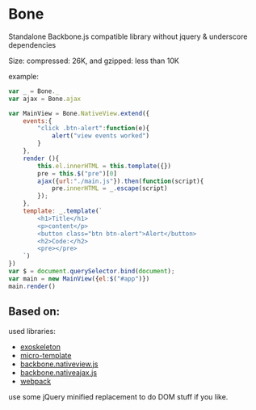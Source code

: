 # Bone
Standalone Backbone.js compatible library without jquery & underscore dependencies

Size: compressed: 26K, and gzipped: less than 10K

example:

```javascript
var _ = Bone._
var ajax = Bone.ajax

var MainView = Bone.NativeView.extend({
    events:{
        "click .btn-alert":function(e){
            alert("view events worked")
        }
    },
    render (){
        this.el.innerHTML = this.template({})
        pre = this.$("pre")[0]
        ajax({url:"./main.js"}).then(function(script){
            pre.innerHTML = _.escape(script)
        });
    },
    template: _.template(`
        <h1>Title</h1>
        <p>content</p>
        <button class="btn btn-alert">Alert</button>
        <h2>Code:</h2>
        <pre></pre>
    `)
})
var $ = document.querySelector.bind(document);
var main = new MainView({el:$("#app")})
main.render()
```

## Based on:

used libraries:
- [exoskeleton](http://exosjs.com/)
- [micro-template](https://www.npmjs.com/package/micro-template)
- [backbone.nativeview.js](https://github.com/akre54/Backbone.NativeView)
- [backbone.nativeajax.js](https://github.com/akre54/Backbone.NativeAjax)
- [webpack](http://webpack.github.io/)

use some jQuery minified replacement to do DOM stuff if you like.
